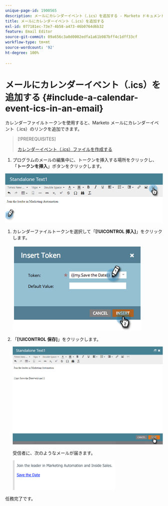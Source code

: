 ```yaml
---
unique-page-id: 1900565
description: メールにカレンダーイベント（.ics）を追加する - Marketo ドキュメント - 製品ドキュメント
title: メールにカレンダーイベント（.ics）を追加する
exl-id: 077181ec-73e7-4b58-a473-46b0764d6b32
feature: Email Editor
source-git-commit: 09a656c3a0d0002edfa1a61b987bff4c1dff33cf
workflow-type: tm+mt
source-wordcount: '92'
ht-degree: 100%

---
```


# メールにカレンダーイベント（.ics）を追加する {#include-a-calendar-event-ics-in-an-email}

カレンダーファイルトークンを使用すると、Marketo メールにカレンダーイベント（.ics）のリンクを追加できます。

>[!PREREQUISITES]
>
>[カレンダーイベント（.ics）ファイルを作成する](/help/marketo/product-docs/email-marketing/general/functions-in-the-editor/create-a-calendar-event-ics-file.md)

1. プログラムのメールの編集中に、トークンを挿入する場所をクリックし、「**トークンを挿入**」ボタンをクリックします。

![](assets/one-6.png)

1. カレンダーファイルトークンを選択して「**[!UICONTROL 挿入]**」をクリックします。

   ![](assets/image2014-9-11-16-3a53-3a30.png)

1. 「**[!UICONTROL 保存]**」をクリックします。

   ![](assets/three-5.png)

   受信者に、次のようなメールが届きます。

   ![](assets/image2014-9-11-16-3a53-3a48.png)

任務完了です。
